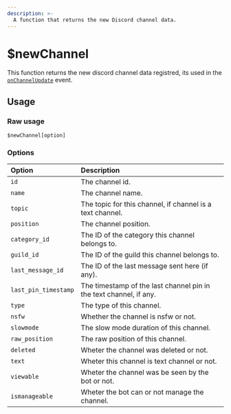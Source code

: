 ```yaml
---
description: >-
  A function that returns the new Discord channel data.
---
```


# $newChannel

This function returns the new discord channel data registred, its used in the [`onChannelUpdate`](https://github.com/cdc-bot-js-npm/documentation/blob/main/guides/client-events.md) event.

## Usage

### Raw usage
`$newChannel[option]`

### **Options**

<table>
  <thead>
    <tr>
      <th style="text-align:left">Option</th>
      <th style="text-align:left">Description</th>
    </tr>
  </thead>
  <tbody>
    <tr>
      <td style="text-align:left"><code>id</code>
      </td>
      <td style="text-align:left">The channel id.</td>
    </tr>
      <tr>
      <td style="text-align:left"><code>name</code>
      </td>
      <td style="text-align:left">The channel name.</td>
           <tr>
      <td style="text-align:left"><code>topic</code>
      </td>
      <td style="text-align:left">The topic for this channel, if channel is a text channel.</td>
    </tr>
    </tr>
       <tr>
      <td style="text-align:left"><code>position</code>
      </td>
      <td style="text-align:left">The channel position.</td>
    </tr>
       <tr>
      <td style="text-align:left"><code>category_id</code>
      </td>
      <td style="text-align:left">The ID of the category this channel belongs to.</td>
    </tr>
    <tr>
      <td style="text-align:left"><code>guild_id</code>
      </td>
      <td style="text-align:left">The ID of the guild this channel belongs to.</td>
    </tr>
    <tr>
      <td style="text-align:left"><code>last_message_id</code>
      </td>
      <td style="text-align:left">The ID of the last message sent here (if any).</td>
    </tr>
        <tr>
      <td style="text-align:left"><code>last_pin_timestamp</code>
      </td>
      <td style="text-align:left">The timestamp of the last channel pin in the text channel, if any.</td>
    </tr>
    <tr>
      <td style="text-align:left"><code>type</code>
      </td>
      <td style="text-align:left">The type of this channel.</td>
    </tr>
    <tr>
      <td style="text-align:left"><code>nsfw</code>
      </td>
      <td style="text-align:left">Whether the channel is nsfw or not.</td>
    </tr>
    <tr>
      <td style="text-align:left"><code>slowmode</code>
      </td>
      <td style="text-align:left">The slow mode duration of this channel.</td>
    </tr>
    <tr>
      <td style="text-align:left"><code>raw_position</code>
      </td>
      <td style="text-align:left">The raw position of this channel.</td>
    </tr>
    <tr>
      <td style="text-align:left"><code>deleted</code>
      </td>
      <td style="text-align:left">Wheter the channel was deleted or not.</td>
    </tr>
    <tr>
      <td style="text-align:left"><code>text</code>
      </td>
      <td style="text-align:left">Wheter this channel is text channel or not.</td>
    </tr>
    <tr>
      <td style="text-align:left"><code>viewable</code>
      </td>
      <td style="text-align:left">Wheter the channel was be seen by the bot or not.</td>
    </tr>
    <tr>
      <td style="text-align:left"><code>ismanageable</code>
      </td>
      <td style="text-align:left">Wheter the bot can or not manage the channel.</td>
    </tr>
  </tbody>
</table>
